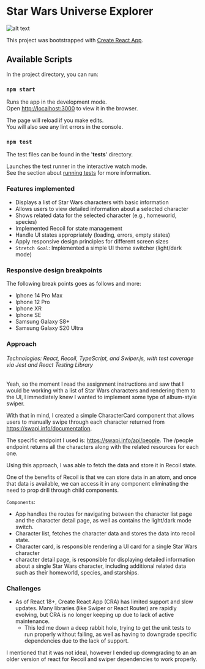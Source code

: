 # Star Wars Universe Explorer

![alt text](image.png)

This project was bootstrapped with [Create React App](https://github.com/facebook/create-react-app).

## Available Scripts

In the project directory, you can run:

### `npm start`

Runs the app in the development mode.\
Open [http://localhost:3000](http://localhost:3000) to view it in the browser.

The page will reload if you make edits.\
You will also see any lint errors in the console.

### `npm test`

The test files can be found in the '**tests**' directory.

Launches the test runner in the interactive watch mode.\
See the section about [running tests](https://facebook.github.io/create-react-app/docs/running-tests) for more information.

### Features implemented

- Displays a list of Star Wars characters with basic information
- Allows users to view detailed information about a selected character
- Shows related data for the selected character (e.g., homeworld, species)
- Implemented Recoil for state management
- Handle UI states appropriately (loading, errors, empty states)
- Apply responsive design principles for different screen sizes
- `Stretch Goal`: Implemented a simple UI theme switcher (light/dark mode)

### Responsive design breakpoints

The following break points goes as follows and more:

- Iphone 14 Pro Max
- Iphone 12 Pro
- Iphone XR
- Iphone SE
- Samsung Galaxy S8+
- Samsung Galaxy S20 Ultra

### Approach

###### Technologies: React, Recoil, TypeScript, and Swiper.js, with test coverage via Jest and React Testing Library

Yeah, so the moment I read the assignment instructions and saw that I would be working with a list of Star Wars characters and rendering them to the UI, I immediately knew I wanted to implement some type of album-style swiper.

With that in mind, I created a simple CharacterCard component that allows users to manually swipe through each character returned from https://swapi.info/documentation.

The specific endpoint I used is: https://swapi.info/api/people.
The /people endpoint returns all the characters along with the related resources for each one.

Using this approach, I was able to fetch the data and store it in Recoil state.

One of the benefits of Recoil is that we can store data in an atom, and once that data is available, we can access it in any component eliminating the need to prop drill through child components.

`Components`:

- App handles the routes for navigating between the character list page and the character detail page, as well as contains the light/dark mode switch.
- Character list, fetches the character data and stores the data into recoil state.
- Character card, is responsible rendering a UI card for a single Star Wars character
- character detail page, is responsible for displaying detailed information about a single Star Wars character, including additional related data such as their homeworld, species, and starships.

### Challenges

- As of React 18+, Create React App (CRA) has limited support and slow updates. Many libraries (like Swiper or React Router) are rapidly evolving, but CRA is no longer keeping up due to lack of active maintenance.
  - This led me down a deep rabbit hole, trying to get the unit tests to run properly without failing, as well as having to downgrade specific dependencies due to the lack of support.

I mentioned that it was not ideal, however I ended up downgrading to an an older version of react for Recoil and swiper dependencies to work properly.
